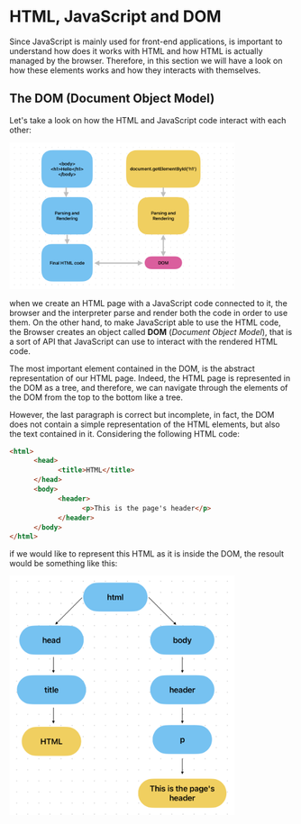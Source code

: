 # HTML, JavaScript and DOM

Since JavaScript is mainly used for front-end applications, is important to understand how does it works with HTML and how HTML is actually managed by the browser. Therefore, in this section we will have a look on how these elements works and how they interacts with themselves.

## The DOM (Document Object Model)

Let's take a look on how the HTML and JavaScript code interact with each other:

<img src="../assets/DOM.png" alt="DOM & HTML" width="400"/>

when we create an HTML page with a JavaScript code connected to it, the browser and the interpreter parse and render both the code in order to use them. On the other hand, to make JavaScript able to use the HTML code, the Browser creates an object called **DOM** (_Document Object Model_), that is a sort of API that JavaScript can use to interact with the rendered HTML code.

The most important element contained in the DOM, is the abstract representation of our HTML page. Indeed, the HTML page is represented in the DOM as a tree, and therefore, we can navigate through the elements of the DOM from the top to the bottom like a tree.

However, the last paragraph is correct but incomplete, in fact, the DOM does not contain a simple representation of the HTML elements, but also the text contained in it. Considering the following HTML code:

```html
<html>
      <head>
            <title>HTML</title>
      </head>
      <body>
            <header>
                  <p>This is the page's header</p>
            </header>
      </body>
</html>
```

if we would like to represent this HTML as it is inside the DOM, the resoult would be something like this:

<img src="../assets/DOM-tree.png" alt="A simple representation of the HTML in the DOM" width="400"/>

